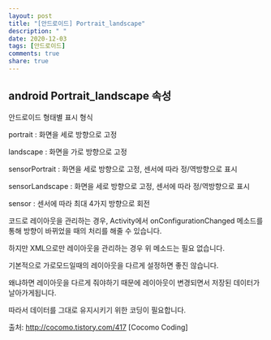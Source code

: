 ```yaml
---
layout: post
title: "[안드로이드] Portrait_landscape"
description: " "
date: 2020-12-03
tags: [안드로이드]
comments: true
share: true
---
```


## android Portrait_landscape 속성


안드로이드 형태별 표시 형식

portrait : 화면을 세로 방향으로 고정

landscape : 화면을 가로 방향으로 고정

sensorPortrait : 화면을 세로 방향으로 고정, 센서에 따라 정/역방향으로 표시

sensorLandscape : 화면을 세로 방향으로 고정, 센서에 따라 정/역방향으로 표시

sensor : 센서에 따라 최대 4가지 방향으로 회전

코드로 레이아웃을 관리하는 경우, Activity에서 onConfigurationChanged 메소드를 통해 방향이 바뀌었을 때의 처리를 해줄 수 있습니다.

하지만 XML으로만 레이아웃을 관리하는 경우 위 메소드는 필요 없습니다.

기본적으로 가로모드일때의 레이아웃을 다르게 설정하면 좋진 않습니다.

왜냐하면 레이아웃을 다르게 줘야하기 때문에 레이아웃이 변경되면서 저장된 데이터가 날아가게됩니다.

따라서 데이터를 그대로 유지시키기 위한 코딩이 필요합니다.



출처: http://cocomo.tistory.com/417 [Cocomo Coding]